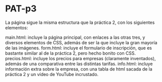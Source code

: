 # PAT-p3
La página sigue la misma estructura que la práctica 2, con los siguientes elementos:

main.html: incluye la página principal, con enlaces a las otras tres, y diversos elementos de CSS, además de ser la que incluye la gran mayoría de las imágenes.
form.html: incluye el formulario de inscripción, que es bastante similar al de la práctica 2, pero hecho bonito con CSS.
precios.html: incluye los precios para empresas (claramente inventados), además de una comparativa entre las distintas tarifas.
info.html: incluye información extra sobre la empresa, con una tabla de html sacada de la práctica 2 y un vídeo de YouTube incrustado.
